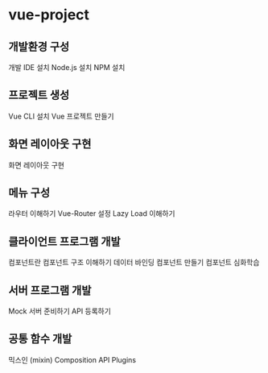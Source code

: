 # vue-project

## 개발환경 구성
개발 IDE 설치
Node.js 설치
NPM 설치

## 프로젝트 생성
Vue CLI 설치
Vue 프로젝트 만들기

## 화면 레이아웃 구현
화면 레이아웃 구현

## 메뉴 구성
라우터 이해하기
Vue-Router 설정
Lazy Load 이해하기

## 클라이언트 프로그램 개발
컴포넌트란
컴포넌트 구조 이해하기
데이터 바인딩
컴포넌트 만들기
컴포넌트 심화학습

## 서버 프로그램 개발
Mock 서버 준비하기
API 등록하기

## 공통 함수 개발
믹스인 (mixin)
Composition API
Plugins
